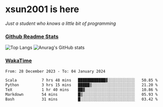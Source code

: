 # xsun2001 is here

*Just a student who knows a little bit of programming*

### [Github Readme Stats](https://github.com/anuraghazra/github-readme-stats)

![Top Langs](https://github-readme-stats.vercel.app/api/top-langs/?username=xsun2001&layout=compact&theme=radical) ![Anurag's GitHub stats](https://github-readme-stats.vercel.app/api?username=xsun2001&show_icons=true&theme=radical)

### [WakaTime](https://wakatime.com)

<!--START_SECTION:waka-->

```txt
From: 28 December 2023 - To: 04 January 2024

Scala           7 hrs 48 mins   ████████████▓░░░░░░░░░░░░   50.85 %
Python          3 hrs 15 mins   █████▒░░░░░░░░░░░░░░░░░░░   21.20 %
TeX             1 hr 40 mins    ██▓░░░░░░░░░░░░░░░░░░░░░░   10.86 %
Markdown        54 mins         █▒░░░░░░░░░░░░░░░░░░░░░░░   05.93 %
Bash            31 mins         █░░░░░░░░░░░░░░░░░░░░░░░░   03.42 %
```

<!--END_SECTION:waka-->
